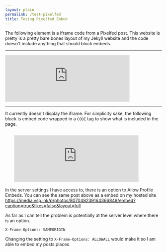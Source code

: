 ```yaml
---
layout: plain
permalink: /test-pixelfed
title: Tesing Pixelfed Embed
---
```


The following element is a iframe code from a Pixelfed post. This website is pretty is a pretty bare bones layout of my Jekyll website and the code doesn't include anything that should block embeds.

---

<iframe title="Pixelfed Post Embed" src="https://media.vsp.ink/p/photos/807049239164366849/embed?caption=true&likes=false&layout=full" class="pixelfed__embed" style="max-width: 100%; border: 0" width="400" allowfullscreen="allowfullscreen"></iframe><script async defer src="https://media.vsp.ink/embed.js"></script>

---

It currently doesn't display the iframe. For simplicity sake, the following block is embed code wrapped in a `CODE` tag to show what is included in the page.

<code>
	<iframe title="Pixelfed Post Embed" src="https://media.vsp.ink/p/photos/807049239164366849/embed?caption=true&likes=false&layout=full" class="pixelfed__embed" style="max-width: 100%; border: 0" width="400" allowfullscreen="allowfullscreen"></iframe><script async defer src="https://media.vsp.ink/embed.js"></script>
</code>

In the server settings I have access to, there is an option to Allow Profile Embeds. You can see the same post above as a embed on my hosted site <https://media.vsp.ink/p/photos/807049239164366849/embed?caption=true&likes=false&layout=full>

As far as I can tell the problem is potentially at the server level where there is an option.

`X-Frame-Options: SAMEORIGIN`

Changing the setting to `X-Frame-Options: ALLOWALL` would make it so I am able to embed my posts places. 
